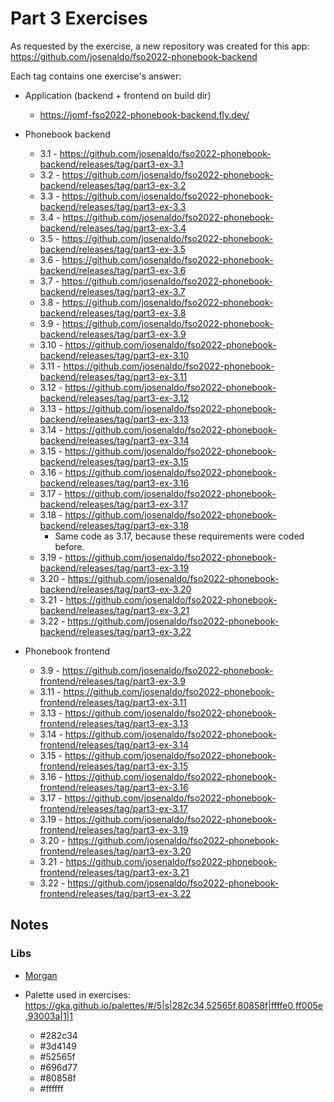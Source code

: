 # Part 3 Exercises

As requested by the exercise, a new repository was created for this app: <https://github.com/josenaldo/fso2022-phonebook-backend>

Each tag contains one exercise's answer:

- Application (backend + frontend on build dir)
  - <https://jomf-fso2022-phonebook-backend.fly.dev/>

- Phonebook backend
  - 3.1 - <https://github.com/josenaldo/fso2022-phonebook-backend/releases/tag/part3-ex-3.1>
  - 3.2 - <https://github.com/josenaldo/fso2022-phonebook-backend/releases/tag/part3-ex-3.2>
  - 3.3 - <https://github.com/josenaldo/fso2022-phonebook-backend/releases/tag/part3-ex-3.3>
  - 3.4 - <https://github.com/josenaldo/fso2022-phonebook-backend/releases/tag/part3-ex-3.4>
  - 3.5 - <https://github.com/josenaldo/fso2022-phonebook-backend/releases/tag/part3-ex-3.5>
  - 3.6 - <https://github.com/josenaldo/fso2022-phonebook-backend/releases/tag/part3-ex-3.6>
  - 3.7 - <https://github.com/josenaldo/fso2022-phonebook-backend/releases/tag/part3-ex-3.7>
  - 3.8 - <https://github.com/josenaldo/fso2022-phonebook-backend/releases/tag/part3-ex-3.8>
  - 3.9 - <https://github.com/josenaldo/fso2022-phonebook-backend/releases/tag/part3-ex-3.9>
  - 3.10 - <https://github.com/josenaldo/fso2022-phonebook-backend/releases/tag/part3-ex-3.10>
  - 3.11 - <https://github.com/josenaldo/fso2022-phonebook-backend/releases/tag/part3-ex-3.11>
  - 3.12 - <https://github.com/josenaldo/fso2022-phonebook-backend/releases/tag/part3-ex-3.12>
  - 3.13 - <https://github.com/josenaldo/fso2022-phonebook-backend/releases/tag/part3-ex-3.13>
  - 3.14 - <https://github.com/josenaldo/fso2022-phonebook-backend/releases/tag/part3-ex-3.14>
  - 3.15 - <https://github.com/josenaldo/fso2022-phonebook-backend/releases/tag/part3-ex-3.15>
  - 3.16 - <https://github.com/josenaldo/fso2022-phonebook-backend/releases/tag/part3-ex-3.16>
  - 3.17 - <https://github.com/josenaldo/fso2022-phonebook-backend/releases/tag/part3-ex-3.17>
  - 3.18 - <https://github.com/josenaldo/fso2022-phonebook-backend/releases/tag/part3-ex-3.18>
    - Same code as 3.17, because these requirements were coded before.
  - 3.19 - <https://github.com/josenaldo/fso2022-phonebook-backend/releases/tag/part3-ex-3.19>
  - 3.20 - <https://github.com/josenaldo/fso2022-phonebook-backend/releases/tag/part3-ex-3.20>
  - 3.21 - <https://github.com/josenaldo/fso2022-phonebook-backend/releases/tag/part3-ex-3.21>
  - 3.22 - <https://github.com/josenaldo/fso2022-phonebook-backend/releases/tag/part3-ex-3.22>

- Phonebook frontend
  - 3.9 - <https://github.com/josenaldo/fso2022-phonebook-frontend/releases/tag/part3-ex-3.9>
  - 3.11 - <https://github.com/josenaldo/fso2022-phonebook-frontend/releases/tag/part3-ex-3.11>
  - 3.13 - <https://github.com/josenaldo/fso2022-phonebook-frontend/releases/tag/part3-ex-3.13>
  - 3.14 - <https://github.com/josenaldo/fso2022-phonebook-frontend/releases/tag/part3-ex-3.14>
  - 3.15 - <https://github.com/josenaldo/fso2022-phonebook-frontend/releases/tag/part3-ex-3.15>
  - 3.16 - <https://github.com/josenaldo/fso2022-phonebook-frontend/releases/tag/part3-ex-3.16>
  - 3.17 - <https://github.com/josenaldo/fso2022-phonebook-frontend/releases/tag/part3-ex-3.17>
  - 3.19 - <https://github.com/josenaldo/fso2022-phonebook-frontend/releases/tag/part3-ex-3.19>
  - 3.20 - <https://github.com/josenaldo/fso2022-phonebook-frontend/releases/tag/part3-ex-3.20>
  - 3.21 - <https://github.com/josenaldo/fso2022-phonebook-frontend/releases/tag/part3-ex-3.21>
  - 3.22 - <https://github.com/josenaldo/fso2022-phonebook-frontend/releases/tag/part3-ex-3.22>

## Notes

### Libs

- [Morgan](https://github.com/expressjs/morgan)

- Palette used in exercises: <https://gka.github.io/palettes/#/5|s|282c34,52565f,80858f|ffffe0,ff005e,93003a|1|1>
  - #282c34
  - #3d4149
  - #52565f
  - #696d77
  - #80858f
  - #ffffff

